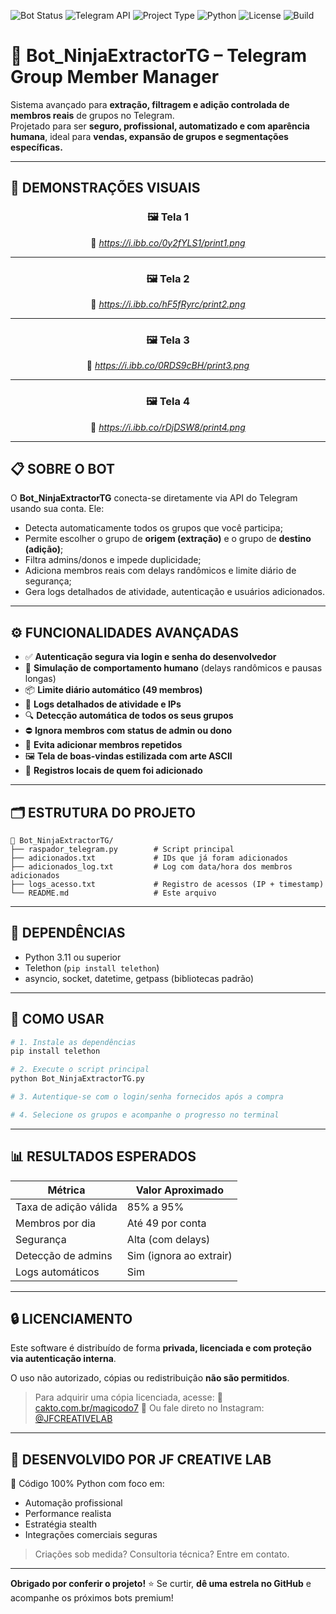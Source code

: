 ![Bot Status](https://img.shields.io/badge/NinjaExtractorTG-Online-success)
![Telegram API](https://img.shields.io/badge/Telegram-API-blueviolet)
![Project Type](https://img.shields.io/badge/Type-Member%20Automation-informational)
![Python](https://img.shields.io/badge/Python-3.11%2B-blue)
![License](https://img.shields.io/badge/License-Private-red)
![Build](https://img.shields.io/badge/Build-Stable-brightgreen)

# 🥷 Bot_NinjaExtractorTG – Telegram Group Member Manager

Sistema avançado para **extração, filtragem e adição controlada de membros reais** de grupos no Telegram.  
Projetado para ser **seguro, profissional, automatizado e com aparência humana**, ideal para **vendas, expansão de grupos e segmentações específicas.**

---

## 📸 DEMONSTRAÇÕES VISUAIS

<div align="center">

### 🖼️ Tela 1 
📌 *https://i.ibb.co/0y2fYLS1/print1.png*

---

### 🖼️ Tela 2
📌 *https://i.ibb.co/hF5fRyrc/print2.png*

---

### 🖼️ Tela 3
📌 *https://i.ibb.co/0RDS9cBH/print3.png*

---

### 🖼️ Tela 4
📌 *https://i.ibb.co/rDjDSW8/print4.png*

</div>

---

## 📋 SOBRE O BOT

O **Bot_NinjaExtractorTG** conecta-se diretamente via API do Telegram usando sua conta. Ele:

- Detecta automaticamente todos os grupos que você participa;
- Permite escolher o grupo de **origem (extração)** e o grupo de **destino (adição)**;
- Filtra admins/donos e impede duplicidade;
- Adiciona membros reais com delays randômicos e limite diário de segurança;
- Gera logs detalhados de atividade, autenticação e usuários adicionados.

---

## ⚙️ FUNCIONALIDADES AVANÇADAS

- ✅ **Autenticação segura via login e senha do desenvolvedor**
- 🧠 **Simulação de comportamento humano** (delays randômicos e pausas longas)
- 📦 **Limite diário automático (49 membros)**
- 📜 **Logs detalhados de atividade e IPs**
- 🔍 **Detecção automática de todos os seus grupos**
- ⛔ **Ignora membros com status de admin ou dono**
- 🔁 **Evita adicionar membros repetidos**
- 🖼️ **Tela de boas-vindas estilizada com arte ASCII**
- 💾 **Registros locais de quem foi adicionado**

---

## 🗂️ ESTRUTURA DO PROJETO

```plaintext
📁 Bot_NinjaExtractorTG/
├── raspador_telegram.py        # Script principal
├── adicionados.txt             # IDs que já foram adicionados
├── adicionados_log.txt         # Log com data/hora dos membros adicionados
├── logs_acesso.txt             # Registro de acessos (IP + timestamp)
└── README.md                   # Este arquivo
````

---

## 🧰 DEPENDÊNCIAS

* Python 3.11 ou superior
* Telethon (`pip install telethon`)
* asyncio, socket, datetime, getpass (bibliotecas padrão)

---

## 🚀 COMO USAR

```bash
# 1. Instale as dependências
pip install telethon

# 2. Execute o script principal
python Bot_NinjaExtractorTG.py

# 3. Autentique-se com o login/senha fornecidos após a compra

# 4. Selecione os grupos e acompanhe o progresso no terminal
```

---

## 📊 RESULTADOS ESPERADOS

| Métrica               | Valor Aproximado        |
| --------------------- | ----------------------- |
| Taxa de adição válida | 85% a 95%               |
| Membros por dia       | Até 49 por conta        |
| Segurança             | Alta (com delays)       |
| Detecção de admins    | Sim (ignora ao extrair) |
| Logs automáticos      | Sim                     |

---

## 🔒 LICENCIAMENTO

Este software é distribuído de forma **privada, licenciada e com proteção via autenticação interna**.

O uso não autorizado, cópias ou redistribuição **não são permitidos**.

> Para adquirir uma cópia licenciada, acesse:
> 🔗 [cakto.com.br/magicodo7](https://pay.cakto.com.br/376xfep_501899)
> 💬 Ou fale direto no Instagram: [@JFCREATIVELAB](https://www.instagram.com/jf.creative.lab/)

---

## 🧠 DESENVOLVIDO POR **JF CREATIVE LAB**

🔧 Código 100% Python com foco em:

* Automação profissional
* Performance realista
* Estratégia stealth
* Integrações comerciais seguras

> Criações sob medida? Consultoria técnica? Entre em contato.

---

**Obrigado por conferir o projeto!**
⭐ Se curtir, **dê uma estrela no GitHub** e acompanhe os próximos bots premium!

```


